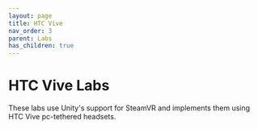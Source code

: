 ```yaml
---
layout: page
title: HTC Vive
nav_order: 3
parent: Labs
has_children: true
---
```


# HTC Vive Labs

These labs use Unity's support for SteamVR and implements them using HTC Vive pc-tethered headsets.